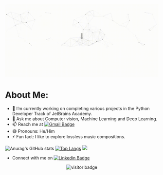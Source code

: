 ![Hi, I'm Suraj 👋 I'm an Artificial Intelligence Enthusiast](https://github.com/Suraj520/Suraj520/blob/main/Welcome.gif)
# About Me:
- 🔭 I’m currently working on completing various projects in the Python Developer Track of JetBrains Academy.
- 💬 Ask me about Computer vision, Machine Learning and Deep Learning.
- 📫 Reach me at [![Gmail Badge](https://img.shields.io/badge/-hrishabhsuraj52@gmail.com-c14438?style=flat-square&logo=Gmail&logoColor=white&link=mailto:hrishabhsuraj52@gmail.com)](mailto:hrishabhsuraj52@gmail.com)
- 😄 Pronouns: He/Him
- ⚡ Fun fact: I like to explore lossless music compositions.

![Anurag's GitHub stats](https://github-readme-stats.vercel.app/api?username=Suraj520&count_private=true)
[![Top Langs](https://github-readme-stats.vercel.app/api/top-langs/?username=Suraj520&layout=compact)](https://github.com/anuraghazra/github-readme-stats)
![](https://gitwar.herokuapp.com/badge?username=Suraj520&style=flat-square&color=red)
* Connect with me on [![Linkedin Badge](https://img.shields.io/badge/-Suraj-blue?style=flat-square&logo=Linkedin&logoColor=white&link=https://www.linkedin.com/in/suraj52/)](https://www.linkedin.com/in/suraj52/)
<p  align="center">
  <img src="https://visitor-badge.glitch.me/badge?page_id=matyo91.matyo91" alt="visitor badge"/>
</p>
